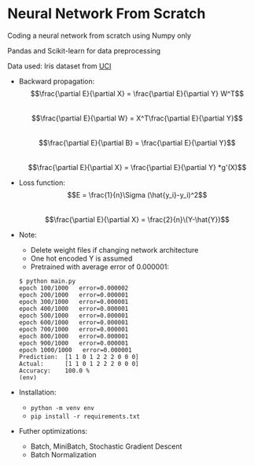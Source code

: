 # Neural Network From Scratch
Coding a neural network from scratch using Numpy only   
   
Pandas and Scikit-learn for data preprocessing  
    
Data used: Iris dataset from [UCI](https://archive.ics.uci.edu/ml/datasets/iris)  
  
- Backward propagation:  
    $$\frac{\partial E}{\partial X} = \frac{\partial E}{\partial Y} W^T$$  
    $$\frac{\partial E}{\partial W} = X^T\frac{\partial E}{\partial Y}$$  
    $$\frac{\partial E}{\partial B} = \frac{\partial E}{\partial Y}$$  
    $$\frac{\partial E}{\partial X} = \frac{\partial E}{\partial Y} *g'(X)$$  
  
- Loss function:  
    $$E = \frac{1}{n}\Sigma (\hat{y_i}-y_i)^2$$  
    $$\frac{\partial E}{\partial X} = \frac{2}{n}\(Y-\hat{Y})$$  
  
- Note: 
    + Delete weight files if changing network architecture  
    + One hot encoded Y is assumed  
    + Pretrained with average error of 0.000001:  
    ```
    $ python main.py 
    epoch 100/1000   error=0.000002
    epoch 200/1000   error=0.000001
    epoch 300/1000   error=0.000001
    epoch 400/1000   error=0.000001
    epoch 500/1000   error=0.000001
    epoch 600/1000   error=0.000001
    epoch 700/1000   error=0.000001
    epoch 800/1000   error=0.000001
    epoch 900/1000   error=0.000001
    epoch 1000/1000   error=0.000001
    Prediction:  [1 1 0 1 2 2 2 0 0 0]
    Actual:      [1 1 0 1 2 2 2 0 0 0]
    Accuracy:    100.0 %
    (env)
    ```  
  
- Installation:  
    + ```python -m venv env```  
    + ```pip install -r requirements.txt```  
  
- Futher optimizations:  
    + Batch, MiniBatch, Stochastic Gradient Descent
    + Batch Normalization